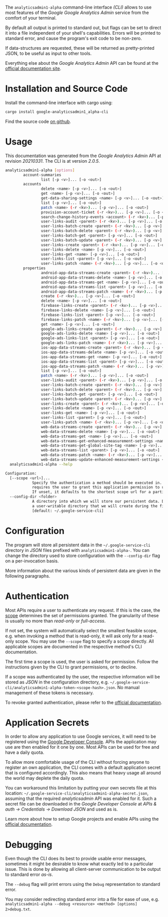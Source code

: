 <!---
DO NOT EDIT !
This file was generated automatically from 'src/mako/cli/README.md.mako'
DO NOT EDIT !
-->
The `analyticsadmin1-alpha` command-line interface *(CLI)* allows to use most features of the *Google Google Analytics Admin* service from the comfort of your terminal.

By default all output is printed to standard out, but flags can be set to direct it into a file independent of your shell's
capabilities. Errors will be printed to standard error, and cause the program's exit code to be non-zero.

If data-structures are requested, these will be returned as pretty-printed JSON, to be useful as input to other tools.

Everything else about the *Google Analytics Admin* API can be found at the
[official documentation site](http://code.google.com/apis/analytics/docs/mgmt/home.html).

# Installation and Source Code

Install the command-line interface with cargo using:

```bash
cargo install google-analyticsadmin1_alpha-cli
```

Find the source code [on github](https://github.com/Byron/google-apis-rs/tree/main/gen/analyticsadmin1_alpha-cli).

# Usage

This documentation was generated from the *Google Analytics Admin* API at revision *20210331*. The CLI is at version *2.0.5*.

```bash
analyticsadmin1-alpha [options]
        account-summaries
                list [-p <v>]... [-o <out>]
        accounts
                delete <name> [-p <v>]... [-o <out>]
                get <name> [-p <v>]... [-o <out>]
                get-data-sharing-settings <name> [-p <v>]... [-o <out>]
                list [-p <v>]... [-o <out>]
                patch <name> (-r <kv>)... [-p <v>]... [-o <out>]
                provision-account-ticket (-r <kv>)... [-p <v>]... [-o <out>]
                search-change-history-events <account> (-r <kv>)... [-p <v>]... [-o <out>]
                user-links-audit <parent> (-r <kv>)... [-p <v>]... [-o <out>]
                user-links-batch-create <parent> (-r <kv>)... [-p <v>]... [-o <out>]
                user-links-batch-delete <parent> (-r <kv>)... [-p <v>]... [-o <out>]
                user-links-batch-get <parent> [-p <v>]... [-o <out>]
                user-links-batch-update <parent> (-r <kv>)... [-p <v>]... [-o <out>]
                user-links-create <parent> (-r <kv>)... [-p <v>]... [-o <out>]
                user-links-delete <name> [-p <v>]... [-o <out>]
                user-links-get <name> [-p <v>]... [-o <out>]
                user-links-list <parent> [-p <v>]... [-o <out>]
                user-links-patch <name> (-r <kv>)... [-p <v>]... [-o <out>]
        properties
                android-app-data-streams-create <parent> (-r <kv>)... [-p <v>]... [-o <out>]
                android-app-data-streams-delete <name> [-p <v>]... [-o <out>]
                android-app-data-streams-get <name> [-p <v>]... [-o <out>]
                android-app-data-streams-list <parent> [-p <v>]... [-o <out>]
                android-app-data-streams-patch <name> (-r <kv>)... [-p <v>]... [-o <out>]
                create (-r <kv>)... [-p <v>]... [-o <out>]
                delete <name> [-p <v>]... [-o <out>]
                firebase-links-create <parent> (-r <kv>)... [-p <v>]... [-o <out>]
                firebase-links-delete <name> [-p <v>]... [-o <out>]
                firebase-links-list <parent> [-p <v>]... [-o <out>]
                firebase-links-patch <name> (-r <kv>)... [-p <v>]... [-o <out>]
                get <name> [-p <v>]... [-o <out>]
                google-ads-links-create <parent> (-r <kv>)... [-p <v>]... [-o <out>]
                google-ads-links-delete <name> [-p <v>]... [-o <out>]
                google-ads-links-list <parent> [-p <v>]... [-o <out>]
                google-ads-links-patch <name> (-r <kv>)... [-p <v>]... [-o <out>]
                ios-app-data-streams-create <parent> (-r <kv>)... [-p <v>]... [-o <out>]
                ios-app-data-streams-delete <name> [-p <v>]... [-o <out>]
                ios-app-data-streams-get <name> [-p <v>]... [-o <out>]
                ios-app-data-streams-list <parent> [-p <v>]... [-o <out>]
                ios-app-data-streams-patch <name> (-r <kv>)... [-p <v>]... [-o <out>]
                list [-p <v>]... [-o <out>]
                patch <name> (-r <kv>)... [-p <v>]... [-o <out>]
                user-links-audit <parent> (-r <kv>)... [-p <v>]... [-o <out>]
                user-links-batch-create <parent> (-r <kv>)... [-p <v>]... [-o <out>]
                user-links-batch-delete <parent> (-r <kv>)... [-p <v>]... [-o <out>]
                user-links-batch-get <parent> [-p <v>]... [-o <out>]
                user-links-batch-update <parent> (-r <kv>)... [-p <v>]... [-o <out>]
                user-links-create <parent> (-r <kv>)... [-p <v>]... [-o <out>]
                user-links-delete <name> [-p <v>]... [-o <out>]
                user-links-get <name> [-p <v>]... [-o <out>]
                user-links-list <parent> [-p <v>]... [-o <out>]
                user-links-patch <name> (-r <kv>)... [-p <v>]... [-o <out>]
                web-data-streams-create <parent> (-r <kv>)... [-p <v>]... [-o <out>]
                web-data-streams-delete <name> [-p <v>]... [-o <out>]
                web-data-streams-get <name> [-p <v>]... [-o <out>]
                web-data-streams-get-enhanced-measurement-settings <name> [-p <v>]... [-o <out>]
                web-data-streams-get-global-site-tag <name> [-p <v>]... [-o <out>]
                web-data-streams-list <parent> [-p <v>]... [-o <out>]
                web-data-streams-patch <name> (-r <kv>)... [-p <v>]... [-o <out>]
                web-data-streams-update-enhanced-measurement-settings <name> (-r <kv>)... [-p <v>]... [-o <out>]
  analyticsadmin1-alpha --help

Configuration:
  [--scope <url>]...
            Specify the authentication a method should be executed in. Each scope
            requires the user to grant this application permission to use it.
            If unset, it defaults to the shortest scope url for a particular method.
  --config-dir <folder>
            A directory into which we will store our persistent data. Defaults to
            a user-writable directory that we will create during the first invocation.
            [default: ~/.google-service-cli]

```

# Configuration

The program will store all persistent data in the `~/.google-service-cli` directory in *JSON* files prefixed with `analyticsadmin1-alpha-`.  You can change the directory used to store configuration with the `--config-dir` flag on a per-invocation basis.

More information about the various kinds of persistent data are given in the following paragraphs.

# Authentication

Most APIs require a user to authenticate any request. If this is the case, the [scope][scopes] determines the 
set of permissions granted. The granularity of these is usually no more than *read-only* or *full-access*.

If not set, the system will automatically select the smallest feasible scope, e.g. when invoking a
method that is read-only, it will ask only for a read-only scope. 
You may use the `--scope` flag to specify a scope directly. 
All applicable scopes are documented in the respective method's CLI documentation.

The first time a scope is used, the user is asked for permission. Follow the instructions given 
by the CLI to grant permissions, or to decline.

If a scope was authenticated by the user, the respective information will be stored as *JSON* in the configuration
directory, e.g. `~/.google-service-cli/analyticsadmin1-alpha-token-<scope-hash>.json`. No manual management of these tokens
is necessary.

To revoke granted authentication, please refer to the [official documentation][revoke-access].

# Application Secrets

In order to allow any application to use Google services, it will need to be registered using the 
[Google Developer Console][google-dev-console]. APIs the application may use are then enabled for it
one by one. Most APIs can be used for free and have a daily quota.

To allow more comfortable usage of the CLI without forcing anyone to register an own application, the CLI
comes with a default application secret that is configured accordingly. This also means that heavy usage
all around the world may deplete the daily quota.

You can workaround this limitation by putting your own secrets file at this location: 
`~/.google-service-cli/analyticsadmin1-alpha-secret.json`, assuming that the required *analyticsadmin* API 
was enabled for it. Such a secret file can be downloaded in the *Google Developer Console* at 
*APIs & auth -> Credentials -> Download JSON* and used as is.

Learn more about how to setup Google projects and enable APIs using the [official documentation][google-project-new].


# Debugging

Even though the CLI does its best to provide usable error messages, sometimes it might be desirable to know
what exactly led to a particular issue. This is done by allowing all client-server communication to be 
output to standard error *as-is*.

The `--debug` flag will print errors using the `Debug` representation to standard error.

You may consider redirecting standard error into a file for ease of use, e.g. `analyticsadmin1-alpha --debug <resource> <method> [options] 2>debug.txt`.


[scopes]: https://developers.google.com/+/api/oauth#scopes
[revoke-access]: http://webapps.stackexchange.com/a/30849
[google-dev-console]: https://console.developers.google.com/
[google-project-new]: https://developers.google.com/console/help/new/
